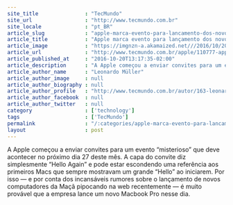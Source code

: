 ```yaml
---
site_title               : "TecMundo"
site_url                 : "http://www.tecmundo.com.br"
site_locale              : "pt_BR"
article_slug             : "apple-marca-evento-para-lancamento-dos-novos-macs-saiba-como-acompanhar"
article_title            : "Apple marca evento para lançamento dos novos Macs; saiba como acompanhar"
article_image            : "https://imgnzn-a.akamaized.net///2016/10/20/20121525310512-t1200x480.jpg"
article_url              : "http://www.tecmundo.com.br/apple/110777-apple-marca-evento-lancamento-novos-macs-saiba-acompanhar.htm"
article_published_at     : "2016-10-20T13:17:35-02:00"
article_description      : "A Apple começou a enviar convites para um evento “misterioso” que deve acontecer no próximo dia 27 deste mês. A capa do convite diz simplesmente “Hello Again” e pode estar escondendo uma referência aos primeiros Macs que sempre mostravam um grande “Hello” ao iniciarem. Por isso — e por conta dos incansáveis rumores sobre o lançamento de novos computadores da Maçã pipocando na web recentemente — é muito provável que a empresa lance um novo Macbook Pro nesse dia."
article_author_name      : "Leonardo Müller"
article_author_image     : null
article_author_biography : null
article_author_profile   : "http://www.tecmundo.com.br/autor/163-leonardo-muller/"
article_author_facebook  : null
article_author_twitter   : null
category                 : ['technology']
tags                     : ['TecMundo']
permalink                : "/:categories/apple-marca-evento-para-lancamento-dos-novos-macs-saiba-como-acompanhar/"
layout                   : post
---
```


A Apple começou a enviar convites para um evento “misterioso” que deve acontecer no próximo dia 27 deste mês. A capa do convite diz simplesmente “Hello Again” e pode estar escondendo uma referência aos primeiros Macs que sempre mostravam um grande “Hello” ao iniciarem. Por isso — e por conta dos incansáveis rumores sobre o lançamento de novos computadores da Maçã pipocando na web recentemente — é muito provável que a empresa lance um novo Macbook Pro nesse dia.

